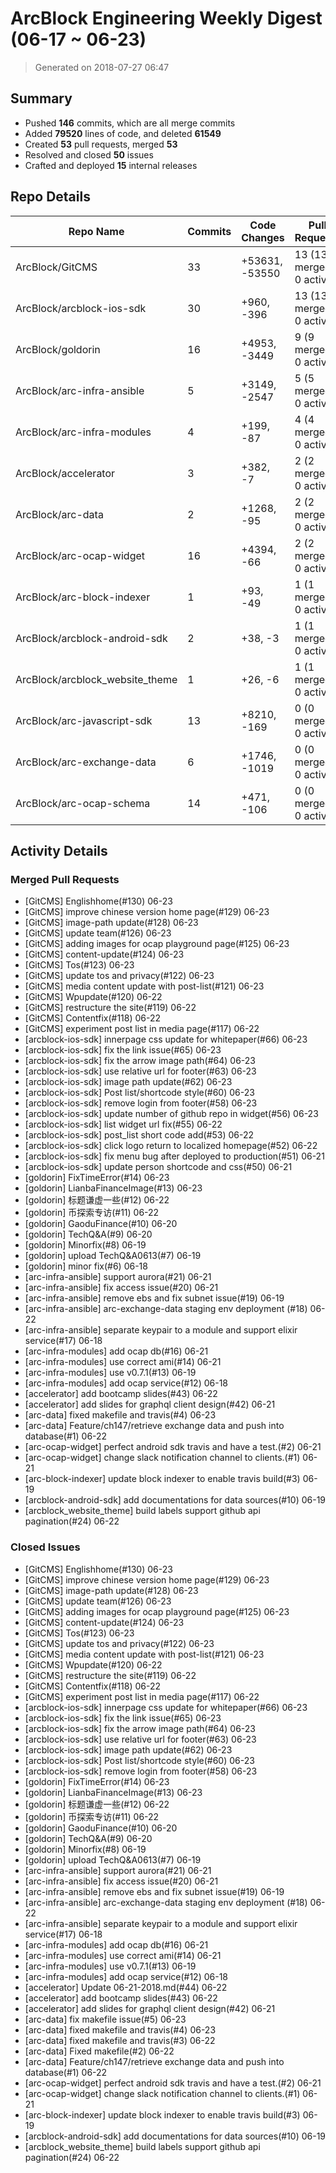 # ArcBlock Engineering Weekly Digest (06-17 ~ 06-23)

> Generated on 2018-07-27 06:47

## Summary

* Pushed **146** commits, which are all merge commits
* Added **79520** lines of code, and deleted **61549**
* Created **53** pull requests, merged **53**
* Resolved and closed **50** issues
* Crafted and deployed **15** internal releases

## Repo Details

| Repo Name                       | Commits | Code Changes   | Pull Requests            | Issues    |
| ------------------------------- | ------- | -------------- | ------------------------ | --------- |
| ArcBlock/GitCMS                 | 33      | +53631, -53550 | 13 (13 merged, 0 active) | closed 13 |
| ArcBlock/arcblock-ios-sdk       | 30      | +960, -396     | 13 (13 merged, 0 active) | closed 7  |
| ArcBlock/goldorin               | 16      | +4953, -3449   | 9 (9 merged, 0 active)   | closed 8  |
| ArcBlock/arc-infra-ansible      | 5       | +3149, -2547   | 5 (5 merged, 0 active)   | closed 5  |
| ArcBlock/arc-infra-modules      | 4       | +199, -87      | 4 (4 merged, 0 active)   | closed 4  |
| ArcBlock/accelerator            | 3       | +382, -7       | 2 (2 merged, 0 active)   | closed 3  |
| ArcBlock/arc-data               | 2       | +1268, -95     | 2 (2 merged, 0 active)   | closed 5  |
| ArcBlock/arc-ocap-widget        | 16      | +4394, -66     | 2 (2 merged, 0 active)   | closed 2  |
| ArcBlock/arc-block-indexer      | 1       | +93, -49       | 1 (1 merged, 0 active)   | closed 1  |
| ArcBlock/arcblock-android-sdk   | 2       | +38, -3        | 1 (1 merged, 0 active)   | closed 1  |
| ArcBlock/arcblock_website_theme | 1       | +26, -6        | 1 (1 merged, 0 active)   | closed 1  |
| ArcBlock/arc-javascript-sdk     | 13      | +8210, -169    | 0 (0 merged, 0 active)   | closed 0  |
| ArcBlock/arc-exchange-data      | 6       | +1746, -1019   | 0 (0 merged, 0 active)   | closed 0  |
| ArcBlock/arc-ocap-schema        | 14      | +471, -106     | 0 (0 merged, 0 active)   | closed 0  |

## Activity Details

### Merged Pull Requests

- [GitCMS] Englishhome(#130) 06-23
- [GitCMS] improve chinese version home page(#129) 06-23
- [GitCMS] image-path update(#128) 06-23
- [GitCMS] update team(#126) 06-23
- [GitCMS] adding images for ocap playground page(#125) 06-23
- [GitCMS] content-update(#124) 06-23
- [GitCMS] Tos(#123) 06-23
- [GitCMS] update tos and privacy(#122) 06-23
- [GitCMS] media content update with post-list(#121) 06-23
- [GitCMS] Wpupdate(#120) 06-22
- [GitCMS] restructure the site(#119) 06-22
- [GitCMS] Contentfix(#118) 06-22
- [GitCMS] experiment post list in media page(#117) 06-22
- [arcblock-ios-sdk] innerpage css update for whitepaper(#66) 06-23
- [arcblock-ios-sdk] fix the link issue(#65) 06-23
- [arcblock-ios-sdk] fix the arrow image  path(#64) 06-23
- [arcblock-ios-sdk] use relative url for footer(#63) 06-23
- [arcblock-ios-sdk] image path update(#62) 06-23
- [arcblock-ios-sdk] Post list/shortcode style(#60) 06-23
- [arcblock-ios-sdk] remove login from footer(#58) 06-23
- [arcblock-ios-sdk] update number of github repo in widget(#56) 06-23
- [arcblock-ios-sdk] list widget url fix(#55) 06-22
- [arcblock-ios-sdk] post_list short code add(#53) 06-22
- [arcblock-ios-sdk] click logo return to localized homepage(#52) 06-22
- [arcblock-ios-sdk] fix menu bug after deployed to production(#51) 06-21
- [arcblock-ios-sdk] update person shortcode and css(#50) 06-21
- [goldorin] FixTimeError(#14) 06-23
- [goldorin] LianbaFinanceImage(#13) 06-23
- [goldorin] 标题谦虚一些(#12) 06-22
- [goldorin] 币探索专访(#11) 06-22
- [goldorin] GaoduFinance(#10) 06-20
- [goldorin] TechQ&A(#9) 06-20
- [goldorin] Minorfix(#8) 06-19
- [goldorin] upload TechQ&A0613(#7) 06-19
- [goldorin] minor fix(#6) 06-18
- [arc-infra-ansible] support aurora(#21) 06-21
- [arc-infra-ansible] fix access issue(#20) 06-21
- [arc-infra-ansible] remove ebs and fix subnet issue(#19) 06-19
- [arc-infra-ansible] arc-exchange-data staging env deployment (#18) 06-22
- [arc-infra-ansible] separate keypair to a module and support elixir service(#17) 06-18
- [arc-infra-modules] add ocap db(#16) 06-21
- [arc-infra-modules] use correct ami(#14) 06-21
- [arc-infra-modules] use v0.7.1(#13) 06-19
- [arc-infra-modules] add ocap service(#12) 06-18
- [accelerator] add bootcamp slides(#43) 06-22
- [accelerator] add slides for graphql client design(#42) 06-21
- [arc-data] fixed makefile and travis(#4) 06-23
- [arc-data] Feature/ch147/retrieve exchange data and push into database(#1) 06-22
- [arc-ocap-widget] perfect android sdk travis and have a test.(#2) 06-21
- [arc-ocap-widget] change slack notification channel to clients.(#1) 06-21
- [arc-block-indexer] update block indexer to enable travis build(#3) 06-19
- [arcblock-android-sdk] add documentations for data sources(#10) 06-19
- [arcblock_website_theme] build labels support github api pagination(#24) 06-22




### Closed Issues

- [GitCMS] Englishhome(#130) 06-23
- [GitCMS] improve chinese version home page(#129) 06-23
- [GitCMS] image-path update(#128) 06-23
- [GitCMS] update team(#126) 06-23
- [GitCMS] adding images for ocap playground page(#125) 06-23
- [GitCMS] content-update(#124) 06-23
- [GitCMS] Tos(#123) 06-23
- [GitCMS] update tos and privacy(#122) 06-23
- [GitCMS] media content update with post-list(#121) 06-23
- [GitCMS] Wpupdate(#120) 06-22
- [GitCMS] restructure the site(#119) 06-22
- [GitCMS] Contentfix(#118) 06-22
- [GitCMS] experiment post list in media page(#117) 06-22
- [arcblock-ios-sdk] innerpage css update for whitepaper(#66) 06-23
- [arcblock-ios-sdk] fix the link issue(#65) 06-23
- [arcblock-ios-sdk] fix the arrow image  path(#64) 06-23
- [arcblock-ios-sdk] use relative url for footer(#63) 06-23
- [arcblock-ios-sdk] image path update(#62) 06-23
- [arcblock-ios-sdk] Post list/shortcode style(#60) 06-23
- [arcblock-ios-sdk] remove login from footer(#58) 06-23
- [goldorin] FixTimeError(#14) 06-23
- [goldorin] LianbaFinanceImage(#13) 06-23
- [goldorin] 标题谦虚一些(#12) 06-22
- [goldorin] 币探索专访(#11) 06-22
- [goldorin] GaoduFinance(#10) 06-20
- [goldorin] TechQ&A(#9) 06-20
- [goldorin] Minorfix(#8) 06-19
- [goldorin] upload TechQ&A0613(#7) 06-19
- [arc-infra-ansible] support aurora(#21) 06-21
- [arc-infra-ansible] fix access issue(#20) 06-21
- [arc-infra-ansible] remove ebs and fix subnet issue(#19) 06-19
- [arc-infra-ansible] arc-exchange-data staging env deployment (#18) 06-22
- [arc-infra-ansible] separate keypair to a module and support elixir service(#17) 06-18
- [arc-infra-modules] add ocap db(#16) 06-21
- [arc-infra-modules] use correct ami(#14) 06-21
- [arc-infra-modules] use v0.7.1(#13) 06-19
- [arc-infra-modules] add ocap service(#12) 06-18
- [accelerator] Update 06-21-2018.md(#44) 06-22
- [accelerator] add bootcamp slides(#43) 06-22
- [accelerator] add slides for graphql client design(#42) 06-21
- [arc-data] fix makefile issue(#5) 06-23
- [arc-data] fixed makefile and travis(#4) 06-23
- [arc-data] fixed makefile and travis(#3) 06-22
- [arc-data] Fixed makefile(#2) 06-22
- [arc-data] Feature/ch147/retrieve exchange data and push into database(#1) 06-22
- [arc-ocap-widget] perfect android sdk travis and have a test.(#2) 06-21
- [arc-ocap-widget] change slack notification channel to clients.(#1) 06-21
- [arc-block-indexer] update block indexer to enable travis build(#3) 06-19
- [arcblock-android-sdk] add documentations for data sources(#10) 06-19
- [arcblock_website_theme] build labels support github api pagination(#24) 06-22



